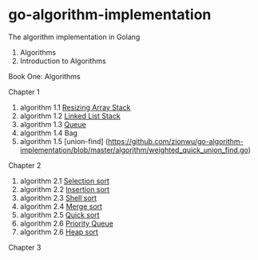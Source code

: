 go-algorithm-implementation
===========================

The algorithm implementation in Golang  
1. Algorithms  
2. Introduction to Algorithms  


Book One: Algorithms


Chapter 1  

1. algorithm 1.1 [Resizing Array Stack](https://github.com/zionwu/go-algorithm-implementation/blob/master/collection/resizing_array_stack.go)  
2. algorithm 1.2 [Linked List Stack](https://github.com/zionwu/go-algorithm-implementation/blob/master/collection/linked_list_queue.go)  
3. algorithm 1.3 [Queue](https://github.com/zionwu/go-algorithm-implementation/blob/master/collection/linked_list_queue.go)  
4. algorithm 1.4 Bag
5. algorithm 1.5 [union-find] (https://github.com/zionwu/go-algorithm-implementation/blob/master/algorithm/weighted_quick_union_find.go)   


Chapter 2  

1. algorithm 2.1 [Selection sort](https://github.com/zionwu/go-algorithm-implementation/blob/master/algorithm/sort/selection_sort.go)  
2. algorithm 2.2 [Insertion sort](https://github.com/zionwu/go-algorithm-implementation/blob/master/algorithm/sort/insertion_sort.go)  
3. algorithm 2.3 [Shell sort](https://github.com/zionwu/go-algorithm-implementation/blob/master/algorithm/sort/shell_sort.go)  
4. algorithm 2.4 [Merge sort](https://github.com/zionwu/go-algorithm-implementation/blob/master/algorithm/sort/merge_sort.go)  
5. algorithm 2.5 [Quick sort](https://github.com/zionwu/go-algorithm-implementation/blob/master/algorithm/sort/quick_sort.go)  
5. algorithm 2.6 [Priority Queue](https://github.com/zionwu/go-algorithm-implementation/blob/master/collection/priority_queue.go)  
5. algorithm 2.6 [Heap sort](https://github.com/zionwu/go-algorithm-implementation/blob/master/algorithm/sort/heap_sort.go)  

Chapter 3
